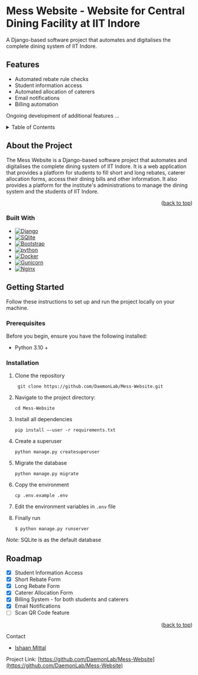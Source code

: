 <a name="readme-top"></a>

# Mess Website - Website for Central Dining Facility at IIT Indore
A Django-based software project that automates and digitalises the complete dining system of IIT Indore.

## Features
- Automated rebate rule checks
- Student information access
- Automated allocation of caterers
- Email notifications
- Billing automation

Ongoing development of additional features ...

<!-- TABLE OF CONTENTS -->
<details>
  <summary>Table of Contents</summary>
  <ol>
    <li>
      <a href="#about-the-project">About The Project</a>
      <ul>
        <li><a href="#built-with">Built With</a></li>
      </ul>
    </li>
    <li>
      <a href="#getting-started">Getting Started</a>
      <ul>
        <li><a href="#prerequisites">Prerequisites</a></li>
        <li><a href="#installation">Installation</a></li>
      </ul>
    </li>
    <li><a href="#roadmap">Roadmap</a></li>
    <li><a href="#contact">Contact</a></li>
  </ol>
</details>

## About the Project

The Mess Website is a Django-based software project that automates and digitalises the complete dining system of IIT Indore. It is a web application that provides a platform for students to fill short and long rebates, caterer allocation forms, access their dining bills and other information. It also provides a platform for the institute's administrations to manage the dining system and the students of IIT Indore.

<p align="right">(<a href="#readme-top">back to top</a>)</p>

### Built With

* [![Django][Django]][Django-url]
* [![SQlite][SQlite]][SQlite-url]
* [![Bootstrap][Bootstrap]][Bootstrap-url]
* [![python][python]][python-url]
* [![Docker][Docker]][Docker-url]
* [![Gunicorn][Gunicorn]][Gunicorn-url]
* [![Nginx][Nginx]][Nginx-url]

## Getting Started

Follow these instructions to set up and run the project locally on your machine.

### Prerequisites

Before you begin, ensure you have the following installed:

- Python 3.10 +

### Installation

1. Clone the repository

    ```shell
     git clone https://github.com/DaemonLab/Mess-Website.git
    ```
2. Navigate to the project directory:

    ```shell
    cd Mess-Website
    ```
3. Install all dependencies

    ```shell
    pip install –-user -r requirements.txt
    ```
4. Create a superuser

    ```shell
    python manage.py createsuperuser
    ```
5. Migrate the database

    ```shell
    python manage.py migrate
    ```
6. Copy the environment
    ```shell
    cp .env.example .env
    ```
7. Edit the environment variables in `.env` file
8. Finally run
    ```shell
    $ python manage.py runserver
    ```
_Note:_ SQLite is as the default database

## Roadmap

- [x] Student Information Access
- [x] Short Rebate Form
- [x] Long Rebate Form
- [x] Caterer Allocation Form
- [x] Billing System - for both students and caterers
- [x] Email Notifications
- [ ] Scan QR Code feature

<p align="right">(<a href="#readme-top">back to top</a>)</p

## Contact

- [Ishaan Mittal](me210003039@iiti.ac.in)

Project Link: [https://github.com/DaemonLab/Mess-Website](https://github.com/DaemonLab/Mess-Website)


[Django]: https://img.shields.io/badge/django-092E20?style=for-the-badge&logo=django&logoColor=white
[Django-url]: https://www.djangoproject.com/
[SQlite]: https://img.shields.io/badge/sqlite-003B57?style=for-the-badge&logo=sqlite&logoColor=white
[SQlite-url]: https://www.sqlite.org/index.html
[Bootstrap]: https://img.shields.io/badge/bootstrap-7952B3?style=for-the-badge&logo=bootstrap&logoColor=white
[Bootstrap-url]: https://getbootstrap.com/
[python]: https://img.shields.io/badge/python-3776AB?style=for-the-badge&logo=python&logoColor=white
[python-url]: https://www.python.org/
[Docker]: https://img.shields.io/badge/docker-2496ED?style=for-the-badge&logo=docker&logoColor=white
[Docker-url]: https://www.docker.com/
[Gunicorn]: https://img.shields.io/badge/gunicorn-37474F?style=for-the-badge&logo=gunicorn&logoColor=white
[Gunicorn-url]: https://gunicorn.org/
[Nginx]: https://img.shields.io/badge/nginx-269539?style=for-the-badge&logo=nginx&logoColor=white
[Nginx-url]: https://www.nginx.com/
